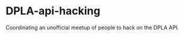 DPLA-api-hacking
================

Coordinating an unofficial meetup of people to hack on the DPLA API. 